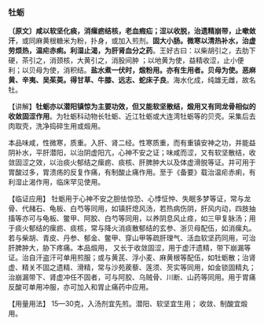 ### 牡蛎

**〔原文〕咸以软坚化痰，消瘰疬结核，老血瘕疝；涩以收脱，治遗精崩带，止嗽敛汗**，或同麻黄根糖米为粉，扑身，或加入煎剂。**固大小肠。微寒以清热补水，治虚劳烦热，温疟赤痢。利湿止渴，为肝肾血分之药**。王好古曰：以柴胡引之，去肋下硬，茶引之，消颈核，大黄引之，消股间肿 ；以地黄为使，益精收涩，止小便利；以贝母为使，消积结。**盐水煮一伏时，煅粉用。亦有生用者。贝母为使。恶麻黄、辛夷、吴茱萸。得甘草、牛膝、远志、蛇床子良**。海水化成，纯雄无雌，故名牡。

【讲解】**牡蛎亦以潜阳镇惊为主要功效，但又能软坚散结，煅用又有同龙骨相似的收敛固涩作用**。为牡蛎科动物长牡蛎、近江牡蛎或大连湾牡蛎等的贝壳。采集后去肉取壳，洗净捣碎生用或煅用。

本品味咸，性微寒，质重。入肝、肾二经。性寒质重，而有重镇安神之功，并能益阴补水，平肝潜阳，以治阴虚阳亢，心神不安之证；味咸而涩，又有软坚散结，收敛固涩之效，以治痰火郁结之瘰疬、痰核、肝脾肿大以及体虚滑脱等证。并可用于胃酸过多，胃溃疡的反复作痛，有制酸止痛作用。至于《备要》载治温疟赤痢，有利湿止渴作用，临床罕见使用。

【临证应用】 牡蛎用于心神不安之胆怯惊恐、心悸怔忡、失眠多梦等证，常与龙骨、代赭石、龟板、白芍等同用，如镇肝熄风汤，若热病伤阴，肝风内动，四肢抽搐等亦可与龟板、鳖甲、阿胶、白芍等同用，以养阴息风止痉，如三甲复脉汤；用于痰火郁结的瘰疬、痰核，常与降火消痰散郁结的玄参、浙贝母配伍，如消瘰丸。若与柴胡、青皮、丹参、郁金、鳖甲、穿山甲等疏肝理气、活血软坚药同用，可治肝脾肿大，胁下疼痛。本品煅用，
又长于收敛固涩，用于虚汗遗精，带下崩漏等证。治自汗盗汗可单用煎服；或与黄芪、浮小麦、麻黄根等配伍，如牡蛎散；治肾虚、精关不固之遗精、滑精，常与沙苑蒺藜、莲须、芡实等同用，如金锁固精丸；治崩漏带下、肾虚冲任不固者，可与阿胶、乌贼骨、川断、山药等同用。用于胃痛反酸可单用冲服，亦可加入和胃止痛药中应用。

【用量用法】 15—30克，入汤剂宜先煎。潜阳、软坚宜生用； 收敛、制酸宜煅用。
